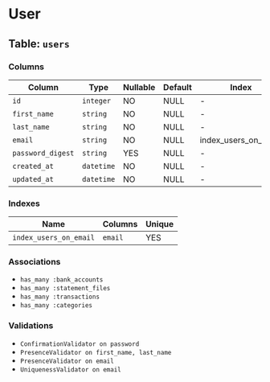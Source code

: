 # User

## Table: `users`

### Columns

| Column | Type | Nullable | Default | Index |
|--------|------|----------|---------|-------|
| `id` | `integer` | NO | NULL | - |
| `first_name` | `string` | NO | NULL | - |
| `last_name` | `string` | NO | NULL | - |
| `email` | `string` | NO | NULL | index_users_on_email |
| `password_digest` | `string` | YES | NULL | - |
| `created_at` | `datetime` | NO | NULL | - |
| `updated_at` | `datetime` | NO | NULL | - |

### Indexes

| Name | Columns | Unique |
|------|---------|--------|
| `index_users_on_email` | `email` | YES |

### Associations

- `has_many :bank_accounts`
- `has_many :statement_files`
- `has_many :transactions`
- `has_many :categories`

### Validations

- `ConfirmationValidator on password`
- `PresenceValidator on first_name, last_name`
- `PresenceValidator on email`
- `UniquenessValidator on email`